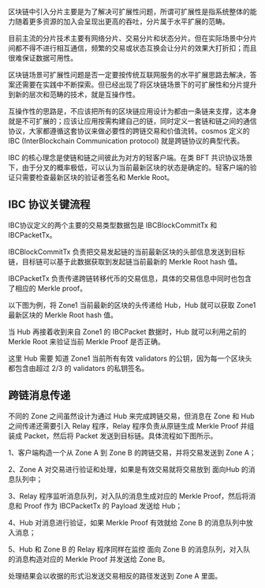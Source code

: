 区块链中引入分片主要是为了解决可扩展性问题，所谓可扩展性是指系统整体的能力随着更多资源的加入会呈现出更高的吞吐，分片属于水平扩展的范畴。

目前主流的分片技术主要有网络分片、交易分片和状态分片。但在实际场景中分片间都不得不进行相互通信，频繁的交易或状态互换会让分片的效果大打折扣；而且很难保证数据可用性。

区块链场景可扩展性问题是否一定要按传统互联网服务的水平扩展思路去解决，答案还需要在实践中不断探索。但已经出现了将区块链场景下的可扩展性和分片提升到新的层次和范畴的技术，就是互操作性。

互操作性的思路是，不应该把所有的区块链应用设计为都由一条链来支撑，这本身就是不可扩展的；应该让应用按需构建自己的链，同时定义一套链和链之间的通信协议，大家都遵循这套协议来做必要性的跨链交易和价值流转。cosmos 定义的 IBC (InterBlockchain Communication protocol) 就是跨链协议的典型代表。

IBC 的核心理念是使链和链之间彼此为对方的轻客户端。在类 BFT 共识协议场景下，由于分叉的概率极低，可以认为当前最新区块的状态是确定的。轻客户端的验证只需要检查最新区块的验证者签名和 Merkle Root。

## IBC 协议关键流程

IBC协议定义的两个主要的交易类型数据包是 IBCBlockCommitTx 和 IBCPacketTx。

IBCBlockCommitTx 负责把交易发起链的当前最新区块的头部信息发送到目标链，目标链可以基于此数据获取到发起链当前最新的 Merkle Root hash 值。

IBCPacketTx 负责传递跨链转移代币的交易信息，具体的交易信息中同时也包含了相应的 Merkle proof。

以下图为例，将 Zone1 当前最新的区块的头传递给 Hub，Hub 就可以获取 Zone1 最新区块的 Merkle Root hash 值。

当 Hub 再接着收到来自 Zone1 的 IBCPacket 数据时，Hub 就可以利用之前的 Merkle Root 来验证当前 Merkle Proof 是否正确。

这里 Hub 需要 知道 Zone1 当前所有有效 validators 的公钥，因为每一个区块头都包含由超过 2/3 的 validators 的私钥签名。


## 跨链消息传递
不同的 Zone 之间虽然设计为通过 Hub 来完成跨链交易，但消息在 Zone 和 Hub 之间传递还需要引入 Relay 程序，Relay 程序负责从原链生成 Merkle Proof 并组装成 Packet，然后将 Packet 发送到目标链。具体流程如下图所示。

1、客户端构造一个从 Zone A 到 Zone B 的跨链交易，并将交易发送到 Zone A；

2、Zone A 对交易进行验证和处理，如果是有效交易就将交易放到 面向Hub 的消息队列中；

3、Relay 程序监听消息队列，对入队的消息生成对应的 Merkle Proof，然后将消息和 Proof 作为 IBCPacketTx 的 Payload 发送给 Hub；

4、Hub 对消息进行验证，如果 Merkle Proof 有效就给 Zone B 的消息队列中放入消息；

5、Hub 和 Zone B 的 Relay 程序同样在监控 面向 Zone B 的消息队列，对入队的消息构造对应的 Merkle Proof 并发送给 Zone B。

处理结果会以收据的形式沿发送交易相反的路径发送到 Zone A 里面。
